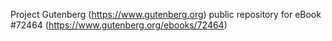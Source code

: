 Project Gutenberg (https://www.gutenberg.org) public repository
for eBook #72464 (https://www.gutenberg.org/ebooks/72464)
